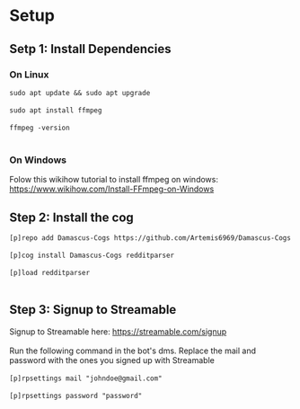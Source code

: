 # Setup
## Setp 1: Install Dependencies
### On Linux
`sudo apt update && sudo apt upgrade`<br><br>
`sudo apt install ffmpeg`<br><br>
`ffmpeg -version`<br><br>

### On Windows
Folow this wikihow tutorial to install ffmpeg on windows: https://www.wikihow.com/Install-FFmpeg-on-Windows

## Step 2: Install the cog
`[p]repo add Damascus-Cogs https://github.com/Artemis6969/Damascus-Cogs`<br><br>
`[p]cog install Damascus-Cogs redditparser`<br><br>
`[p]load redditparser`<br><br>

## Step 3: Signup to Streamable
Signup to Streamable here: https://streamable.com/signup<br><br>
Run the following command in the bot's dms. Replace the mail and password with the ones you signed up with Streamable<br><br>
`[p]rpsettings mail "johndoe@gmail.com"`<br><br>
`[p]rpsettings password "password"`<br><br>
